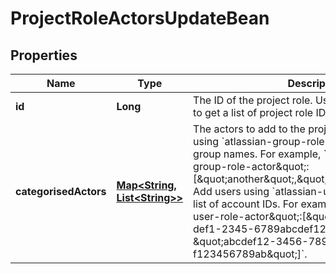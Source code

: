 

# ProjectRoleActorsUpdateBean

## Properties

Name | Type | Description | Notes
------------ | ------------- | ------------- | -------------
**id** | **Long** | The ID of the project role. Use [Get all project roles](#api-rest-api-3-role-get) to get a list of project role IDs. |  [optional] [readonly]
**categorisedActors** | [**Map&lt;String, List&lt;String&gt;&gt;**](List.md) | The actors to add to the project role. Add groups using &#x60;atlassian-group-role-actor&#x60; and a list of group names. For example, &#x60;\&quot;atlassian-group-role-actor\&quot;:[\&quot;another\&quot;,\&quot;administrators\&quot;]}&#x60;. Add users using &#x60;atlassian-user-role-actor&#x60; and a list of account IDs. For example, &#x60;\&quot;atlassian-user-role-actor\&quot;:[\&quot;12345678-9abc-def1-2345-6789abcdef12\&quot;, \&quot;abcdef12-3456-789a-bcde-f123456789ab\&quot;]&#x60;. |  [optional]



